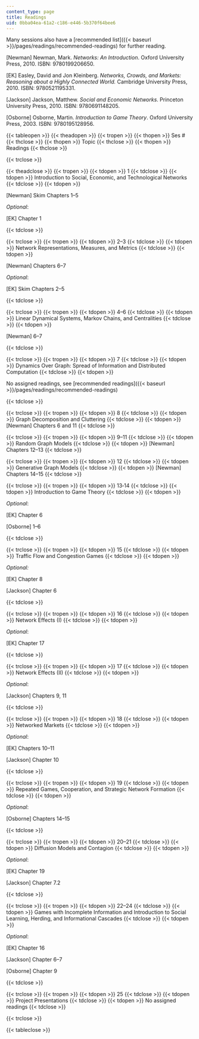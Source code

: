 ```yaml
---
content_type: page
title: Readings
uid: 0bba04ea-61a2-c186-e446-5b370f64bee6
---
```


Many sessions also have a [recommended list]({{< baseurl >}}/pages/readings/recommended-readings) for further reading.  

\[Newman\] Newman, Mark. _Networks: An Introduction_. Oxford University Press, 2010. ISBN: 9780199206650.

\[EK\] Easley, David and Jon Kleinberg. _Networks, Crowds, and Markets: Reasoning about a Highly Connected World._ Cambridge University Press, 2010. ISBN: 9780521195331.

\[Jackson\] Jackson, Matthew. _Social and Economic Networks_. Princeton University Press, 2010. ISBN: 9780691148205.

\[Osborne\] Osborne, Martin. _Introduction to Game Theory_. Oxford University Press, 2003. ISBN: 9780195128956.

{{< tableopen >}}
{{< theadopen >}}
{{< tropen >}}
{{< thopen >}}
Ses #
{{< thclose >}}
{{< thopen >}}
Topic
{{< thclose >}}
{{< thopen >}}
Readings
{{< thclose >}}

{{< trclose >}}

{{< theadclose >}}
{{< tropen >}}
{{< tdopen >}}
1
{{< tdclose >}}
{{< tdopen >}}
Introduction to Social, Economic, and Technological Networks
{{< tdclose >}}
{{< tdopen >}}


\[Newman\] Skim Chapters 1–5

_Optional_:

\[EK\] Chapter 1


{{< tdclose >}}

{{< trclose >}}
{{< tropen >}}
{{< tdopen >}}
2–3
{{< tdclose >}}
{{< tdopen >}}
Network Representations, Measures, and Metrics
{{< tdclose >}}
{{< tdopen >}}


\[Newman\] Chapters 6–7

_Optional_:

\[EK\] Skim Chapters 2–5


{{< tdclose >}}

{{< trclose >}}
{{< tropen >}}
{{< tdopen >}}
4–6
{{< tdclose >}}
{{< tdopen >}}
Linear Dynamical Systems, Markov Chains, and Centralities
{{< tdclose >}}
{{< tdopen >}}


\[Newman\] 6–7


{{< tdclose >}}

{{< trclose >}}
{{< tropen >}}
{{< tdopen >}}
7
{{< tdclose >}}
{{< tdopen >}}
Dynamics Over Graph: Spread of Information and Distributed Computation
{{< tdclose >}}
{{< tdopen >}}


No assigned readings, see [recommended readings]({{< baseurl >}}/pages/readings/recommended-readings)


{{< tdclose >}}

{{< trclose >}}
{{< tropen >}}
{{< tdopen >}}
8
{{< tdclose >}}
{{< tdopen >}}
Graph Decomposition and Cluttering
{{< tdclose >}}
{{< tdopen >}}
\[Newman\] Chapters 6 and 11
{{< tdclose >}}

{{< trclose >}}
{{< tropen >}}
{{< tdopen >}}
9–11
{{< tdclose >}}
{{< tdopen >}}
Random Graph Models
{{< tdclose >}}
{{< tdopen >}}
\[Newman\] Chapters 12–13
{{< tdclose >}}

{{< trclose >}}
{{< tropen >}}
{{< tdopen >}}
12
{{< tdclose >}}
{{< tdopen >}}
Generative Graph Models
{{< tdclose >}}
{{< tdopen >}}
\[Newman\] Chapters 14–15
{{< tdclose >}}

{{< trclose >}}
{{< tropen >}}
{{< tdopen >}}
13‑14
{{< tdclose >}}
{{< tdopen >}}
Introduction to Game Theory
{{< tdclose >}}
{{< tdopen >}}


_Optional_:

\[EK\] Chapter 6

\[Osborne\] 1–6


{{< tdclose >}}

{{< trclose >}}
{{< tropen >}}
{{< tdopen >}}
15
{{< tdclose >}}
{{< tdopen >}}
Traffic Flow and Congestion Games
{{< tdclose >}}
{{< tdopen >}}


_Optional:_

\[EK\] Chapter 8

\[Jackson\] Chapter 6


{{< tdclose >}}

{{< trclose >}}
{{< tropen >}}
{{< tdopen >}}
16
{{< tdclose >}}
{{< tdopen >}}
Network Effects (I)
{{< tdclose >}}
{{< tdopen >}}


_Optional_:

\[EK\] Chapter 17


{{< tdclose >}}

{{< trclose >}}
{{< tropen >}}
{{< tdopen >}}
17
{{< tdclose >}}
{{< tdopen >}}
Network Effects (II)
{{< tdclose >}}
{{< tdopen >}}


_Optional_:

\[Jackson\] Chapters 9, 11


{{< tdclose >}}

{{< trclose >}}
{{< tropen >}}
{{< tdopen >}}
18
{{< tdclose >}}
{{< tdopen >}}
Networked Markets
{{< tdclose >}}
{{< tdopen >}}


_Optional_:

\[EK\] Chapters 10–11

\[Jackson\] Chapter 10


{{< tdclose >}}

{{< trclose >}}
{{< tropen >}}
{{< tdopen >}}
19
{{< tdclose >}}
{{< tdopen >}}
Repeated Games, Cooperation, and Strategic Network Formation
{{< tdclose >}}
{{< tdopen >}}


_Optional_:

\[Osborne\] Chapters 14–15


{{< tdclose >}}

{{< trclose >}}
{{< tropen >}}
{{< tdopen >}}
20–21
{{< tdclose >}}
{{< tdopen >}}
Diffusion Models and Contagion
{{< tdclose >}}
{{< tdopen >}}


_Optional_:

\[EK\] Chapter 19

\[Jackson\] Chapter 7.2


{{< tdclose >}}

{{< trclose >}}
{{< tropen >}}
{{< tdopen >}}
22–24
{{< tdclose >}}
{{< tdopen >}}
Games with Incomplete Information and Introduction to Social Learning, Herding, and Informational Cascades
{{< tdclose >}}
{{< tdopen >}}


_Optional_: 

\[EK\] Chapter 16

\[Jackson\] Chapter 6–7

\[Osborne\] Chapter 9


{{< tdclose >}}

{{< trclose >}}
{{< tropen >}}
{{< tdopen >}}
25
{{< tdclose >}}
{{< tdopen >}}
Project Presentations
{{< tdclose >}}
{{< tdopen >}}
No assigned readings
{{< tdclose >}}

{{< trclose >}}

{{< tableclose >}}